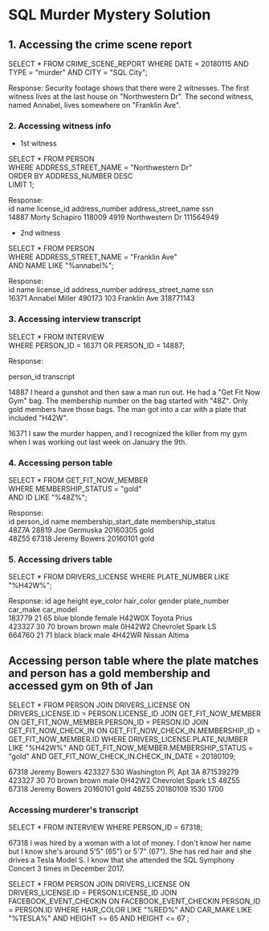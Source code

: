 # SQL Murder Mystery Solution

## 1. Accessing the crime scene report

SELECT \* FROM CRIME_SCENE_REPORT
WHERE DATE = 20180115
AND TYPE = "murder"
AND CITY = "SQL City";

Response: Security footage shows that there were 2 witnesses. The first witness lives at the last house on "Northwestern Dr".
The second witness, named Annabel, lives somewhere on "Franklin Ave".

### 2. Accessing witness info

- 1st witness

SELECT \* FROM PERSON <br>
WHERE ADDRESS_STREET_NAME = "Northwestern Dr" <br>
ORDER BY ADDRESS_NUMBER DESC <br>
LIMIT 1; <br>

Response: <br>
id name license_id address_number address_street_name ssn <br>
14887 Morty Schapiro 118009 4919 Northwestern Dr 111564949 <br>

- 2nd witness

SELECT \* FROM PERSON <br>
WHERE ADDRESS_STREET_NAME = "Franklin Ave" <br>
AND NAME LIKE "%annabel%"; <br>

Response: <br>
id name license_id address_number address_street_name ssn <br>
16371 Annabel Miller 490173 103 Franklin Ave 318771143 <br>

### 3. Accessing interview transcript

SELECT \* FROM INTERVIEW <br>
WHERE PERSON_ID = 16371 OR PERSON_ID = 14887; <br>

Response: <br>

person_id transcript <br>

14887 I heard a gunshot and then saw a man run out. He had a "Get Fit Now Gym" bag. The membership number on the bag started with "48Z". Only gold members have those bags. The man got into a car with a plate that included "H42W".

16371 I saw the murder happen, and I recognized the killer from my gym when I was working out last week on January the 9th.

### 4. Accessing person table

SELECT \* FROM GET_FIT_NOW_MEMBER <br>
WHERE MEMBERSHIP_STATUS = "gold" <br>
AND ID LIKE "%48Z%";

Response: <br>
id person_id name membership_start_date membership_status <br>
48Z7A 28819 Joe Germuska 20160305 gold <br>
48Z55 67318 Jeremy Bowers 20160101 gold <br>

### 5. Accessing drivers table

SELECT \* FROM DRIVERS_LICENSE
WHERE PLATE_NUMBER LIKE "%H42W%";

Response:
id age height eye_color hair_color gender plate_number car_make car_model <br>
183779 21 65 blue blonde female H42W0X Toyota Prius <br>
423327 30 70 brown brown male 0H42W2 Chevrolet Spark LS <br>
664760 21 71 black black male 4H42WR Nissan Altima <br>

## Accessing person table where the plate matches and person has a gold membership and accessed gym on 9th of Jan

SELECT \* FROM PERSON
JOIN DRIVERS_LICENSE ON DRIVERS_LICENSE.ID = PERSON.LICENSE_ID
JOIN GET_FIT_NOW_MEMBER ON GET_FIT_NOW_MEMBER.PERSON_ID = PERSON.ID
JOIN GET_FIT_NOW_CHECK_IN ON GET_FIT_NOW_CHECK_IN.MEMBERSHIP_ID = GET_FIT_NOW_MEMBER.ID
WHERE DRIVERS_LICENSE.PLATE_NUMBER LIKE "%H42W%"
AND GET_FIT_NOW_MEMBER.MEMBERSHIP_STATUS = "gold"
AND GET_FIT_NOW_CHECK_IN.CHECK_IN_DATE = 20180109;

67318 Jeremy Bowers 423327 530 Washington Pl, Apt 3A 871539279 423327 30 70 brown brown male 0H42W2 Chevrolet Spark LS 48Z55 67318 Jeremy Bowers 20160101 gold 48Z55 20180109 1530 1700

### Accessing murderer's transcript

SELECT \* FROM INTERVIEW
WHERE PERSON_ID = 67318;

67318 I was hired by a woman with a lot of money. I don't know her name but I know she's around 5'5" (65") or 5'7" (67"). She has red hair and she drives a Tesla Model S. I know that she attended the SQL Symphony Concert 3 times in December 2017.

SELECT \* FROM PERSON
JOIN DRIVERS_LICENSE ON DRIVERS_LICENSE.ID = PERSON.LICENSE_ID
JOIN FACEBOOK_EVENT_CHECKIN ON FACEBOOK_EVENT_CHECKIN.PERSON_ID = PERSON.ID
WHERE HAIR_COLOR LIKE "%RED%"
AND CAR_MAKE LIKE "%TESLA%"
AND HEIGHT >= 65 AND HEIGHT <= 67
;
